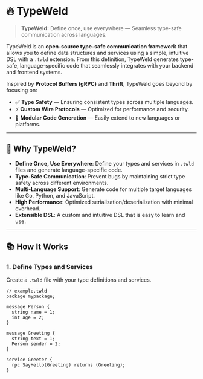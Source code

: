 # 🔥 TypeWeld

> **TypeWeld:** Define once, use everywhere — Seamless type-safe communication across languages.

TypeWeld is an **open-source type-safe communication framework** that allows you to define data structures and services using a simple, intuitive DSL with a `.twld` extension. From this definition, TypeWeld generates type-safe, language-specific code that seamlessly integrates with your backend and frontend systems.

Inspired by **Protocol Buffers (gRPC)** and **Thrift**, TypeWeld goes beyond by focusing on:
- ✅ **Type Safety** — Ensuring consistent types across multiple languages.
- ⚡ **Custom Wire Protocols** — Optimized for performance and security.
- 🔗 **Modular Code Generation** — Easily extend to new languages or platforms.

---

## 🚀 Why TypeWeld?

- **Define Once, Use Everywhere**: Define your types and services in `.twld` files and generate language-specific code.
- **Type-Safe Communication**: Prevent bugs by maintaining strict type safety across different environments.
- **Multi-Language Support**: Generate code for multiple target languages like Go, Python, and JavaScript.
- **High Performance**: Optimized serialization/deserialization with minimal overhead.
- **Extensible DSL**: A custom and intuitive DSL that is easy to learn and use.

---

## 📚 How It Works

### 1. **Define Types and Services**
Create a `.twld` file with your type definitions and services.

```plaintext
// example.twld
package mypackage;

message Person {
  string name = 1;
  int age = 2;
}

message Greeting {
  string text = 1;
  Person sender = 2;
}

service Greeter {
  rpc SayHello(Greeting) returns (Greeting);
}